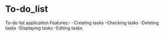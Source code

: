 # To-do_list
To-do list application
Features:-
-Creating tasks
-Checking tasks
-Deleting tasks
-Displaying tasks
-Editing tasks
